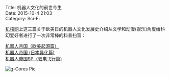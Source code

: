 Title: 机器人文化的前世今生  
Date: 2015-10-4 21:03   
Category: Sci-Fi  

[机核网](http://www.g-cores.com)上这三篇关于欧美日的机器人文化发展史介绍从文学和动漫(娱乐)角度给科幻爱好者进行了一次非常棒的科普扫盲：  

[机器人帝国（欧美起源篇）](http://www.g-cores.com/articles/16147)  
[机器人帝国 (日本异化篇)](http://www.g-cores.com/articles/16185)  
[机器人帝国SP（驭电飞行篇)](http://www.g-cores.com/articles/16278)  

![g-Cores Pic](img/Issac.jpg "图片来源机核网")